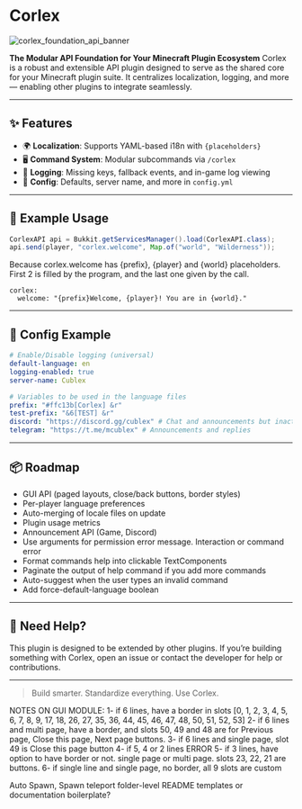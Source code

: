 # Corlex

![corlex_foundation_api_banner](https://github.com/user-attachments/assets/cb8eb205-6922-4181-b8ea-735c47c9341d)

**The Modular API Foundation for Your Minecraft Plugin Ecosystem**
Corlex is a robust and extensible API plugin designed to serve as the shared core for your Minecraft plugin suite. It centralizes localization, logging, and more — enabling other plugins to integrate seamlessly.

---

## ✨ Features

- 🌍 **Localization**: Supports YAML-based i18n with `{placeholders}`
- 🖥️ **Command System**: Modular subcommands via `/corlex`
- 🧾 **Logging**: Missing keys, fallback events, and in-game log viewing
- 🧱 **Config**: Defaults, server name, and more in `config.yml`

---

## 🧪 Example Usage

```java
CorlexAPI api = Bukkit.getServicesManager().load(CorlexAPI.class);
api.send(player, "corlex.welcome", Map.of("world", "Wilderness"));
```
Because corlex.welcome has {prefix}, {player} and {world} placeholders. First 2 is filled by the program, and the last one given by the call.
```
corlex:
  welcome: "{prefix}Welcome, {player}! You are in {world}."
```
---

## 🔧 Config Example

```yaml
# Enable/Disable logging (universal)
default-language: en
logging-enabled: true
server-name: Cublex

# Variables to be used in the language files
prefix: "#ffc13b[Corlex] &r"
test-prefix: "&6[TEST] &r"
discord: "https://discord.gg/cublex" # Chat and announcements but inactive in Turkey
telegram: "https://t.me/mcublex" # Announcements and replies
```

---

## 📦 Roadmap

- GUI API (paged layouts, close/back buttons, border styles)
- Per-player language preferences
- Auto-merging of locale files on update
- Plugin usage metrics
- Announcement API (Game, Discord)
- Use arguments for permission error message. Interaction or command error
- Format commands help into clickable TextComponents
- Paginate the output of help command if you add more commands
- Auto-suggest when the user types an invalid command
- Add force-default-language boolean

---

## 📣 Need Help?

This plugin is designed to be extended by other plugins. If you’re building something with Corlex, open an issue or contact the developer for help or contributions.

---

> Build smarter. Standardize everything. Use Corlex.

NOTES ON GUI MODULE:
1- if 6 lines, have a border in slots [0, 1, 2, 3, 4, 5, 6, 7, 8, 9, 17, 18, 26, 27, 35, 36, 44, 45, 46, 47, 48, 50, 51, 52, 53]
2- if 6 lines and multi page, have a border, and slots 50, 49 and 48 are for Previous page, Close this page, Next page buttons.
3- if 6 lines and single page, slot 49 is Close this page button
4- if 5, 4 or 2 lines ERROR
5- if 3 lines, have option to have border or not. single page or multi page. slots 23, 22, 21 are buttons.
6- if single line and single page, no border, all 9 slots are custom

Auto Spawn, Spawn teleport
folder-level README templates or documentation boilerplate?


